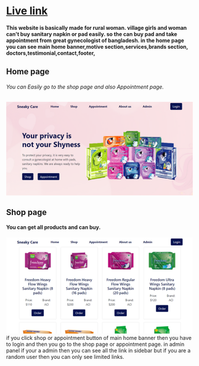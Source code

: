 # [Live link](https://sneaky-care.web.app/)


#### This website is basically made for rural woman. village girls and woman can't buy sanitary napkin or pad easily. so the can buy pad and take appointment from great gynecologist of bangladesh. in the home page you can see main home banner,motive section,services,brands section, doctors,testimonial,contact,footer,

## Home page
###### You can Easily go to the shop page and also Appointment page.
![Home page](./src/image/home.png)

## Shop page
#### You can get all products and can buy.
![shop](./src/image/shopImg.png)
if you click shop or appointment button of main home banner then you have to login and then you go to the shop page or appointment page. in admin panel if your a admin then you can see all the link in sidebar but if you are a random user then you can only see limited links.
